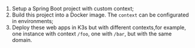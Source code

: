 1. Setup a Spring Boot project with custom context;
2. Build this project into a Docker image. The `context` can be configurated in environments;
3. Deploy these web apps in K3s but with different contexts,for example, one instance with context `/foo`, one with `/bar`, but with the same domain.